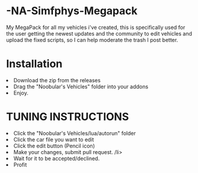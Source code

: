# -NA-Simfphys-Megapack
My MegaPack for all my vehicles i've created, this is specifically used for the user getting the newest updates and the community to edit vehicles and upload the fixed scripts, so I can help moderate the trash I post better.

# Installation
<li> Download the zip from the releases
<li> Drag the "Noobular's Vehicles" folder into your addons
<li> Enjoy.

<h1> TUNING INSTRUCTIONS </h1>

<li> Click the "Noobular's Vehicles/lua/autorun" folder </li>
<li> Click the car file you want to edit </l> 
<li> Click the edit button (Pencil icon) </l> 
<li> Make your changes, submit pull request. /li>
<li> Wait for it to be accepted/declined. </li> 
<li> Profit </li>  

